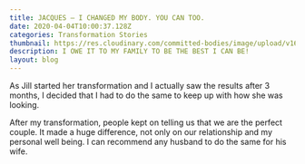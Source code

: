 ```yaml
---
title: JACQUES – I CHANGED MY BODY. YOU CAN TOO.
date: 2020-04-04T10:00:37.128Z
categories: Transformation Stories
thumbnail: https://res.cloudinary.com/committed-bodies/image/upload/v1642427758/blog/JacqueBeforeAfter_mwqmce.jpg
description: I OWE IT TO MY FAMILY TO BE THE BEST I CAN BE!
layout: blog
---
```

As Jill started her transformation and I actually saw the results after 3 months, I decided that I had to do the same to keep up with how she was looking.

After my transformation, people kept on telling us that we are the perfect couple. It made a huge difference, not only on our relationship and my personal well being. I can recommend any husband to do the same for his wife.